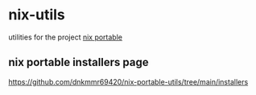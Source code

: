 # nix-utils
utilities for the project [nix portable](https://github.com/DavHau/nix-portable)

## nix portable installers page
https://github.com/dnkmmr69420/nix-portable-utils/tree/main/installers
